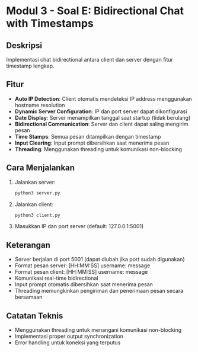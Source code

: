 # Modul 3 - Soal E: Bidirectional Chat with Timestamps

## Deskripsi
Implementasi chat bidirectional antara client dan server dengan fitur timestamp lengkap.

## Fitur
- **Auto IP Detection**: Client otomatis mendeteksi IP address menggunakan hostname resolution
- **Dynamic Server Configuration**: IP dan port server dapat dikonfigurasi
- **Date Display**: Server menampilkan tanggal saat startup (tidak berulang)
- **Bidirectional Communication**: Server dan client dapat saling mengirim pesan
- **Time Stamps**: Semua pesan ditampilkan dengan timestamp
- **Input Clearing**: Input prompt dibersihkan saat menerima pesan
- **Threading**: Menggunakan threading untuk komunikasi non-blocking

## Cara Menjalankan
1. Jalankan server:
   ```bash
   python3 server.py
   ```

2. Jalankan client:
   ```bash
   python3 client.py
   ```

3. Masukkan IP dan port server (default: 127.0.0.1:5001)

## Keterangan
- Server berjalan di port 5001 (dapat diubah jika port sudah digunakan)
- Format pesan server: [HH:MM:SS] username: message
- Format pesan client: [HH:MM:SS] username: message
- Komunikasi real-time bidirectional
- Input prompt otomatis dibersihkan saat menerima pesan
- Threading memungkinkan pengiriman dan penerimaan pesan secara bersamaan

## Catatan Teknis
- Menggunakan threading untuk menangani komunikasi non-blocking
- Implementasi proper output synchronization
- Error handling untuk koneksi yang terputus
